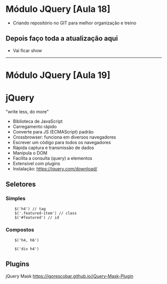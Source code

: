 # Módulo JQuery [Aula 18]
- Criando repositório no GIT para melhor organização e treino

## Depois faço toda a atualização aqui
- Vai ficar show

--------

# Módulo JQuery [Aula 19]

# jQuery
"write less, do more"
- Biblioteca de JavaScript
- Carregamento rápido
- Converte para JS (ECMAScript) padrão 
- Crossbrowser: funciona em diversos navegadores
- Escrever um código para todos os navegadores
- Rápida captura e transmissão de dados 
- Manipula o DOM
- Facilita a consulta (query) a elementos
- Extensível com plugins
- Instalação: https://jquery.com/download/

## Seletores
### Simples
```
    $('h4') // tag
    $('.featured-item') // class
    $('#featured') // id
```

### Compostos 
```
    $('h4, h6')

    $('div h4')

```


## Plugins
jQuery Mask https://igorescobar.github.io/jQuery-Mask-Plugin